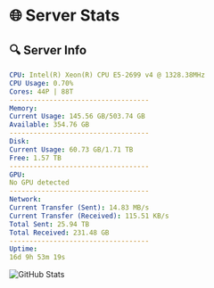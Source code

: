# 🌐 Server Stats
## 🔍 Server Info
```yaml
CPU: Intel(R) Xeon(R) CPU E5-2699 v4 @ 1328.38MHz
CPU Usage: 0.70%
Cores: 44P | 88T
-----------------------------------
Memory:
Current Usage: 145.56 GB/503.74 GB
Available: 354.76 GB
-----------------------------------
Disk:
Current Usage: 60.73 GB/1.71 TB
Free: 1.57 TB
-----------------------------------
GPU:
No GPU detected
-----------------------------------
Network:
Current Transfer (Sent): 14.83 MB/s
Current Transfer (Received): 115.51 KB/s
Total Sent: 25.94 TB
Total Received: 231.48 GB
-----------------------------------
Uptime:
16d 9h 53m 19s
```
![GitHub Stats](https://img.shields.io/badge/Updated-2025-03-24_07:16:08-blue)